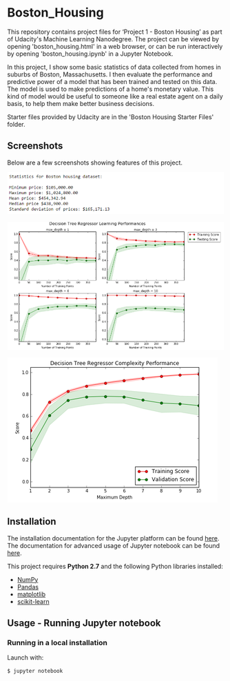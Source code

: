 # Boston_Housing
This repository contains project files for ‘Project 1 - Boston Housing’ as part of Udacity's Machine Learning Nanodegree. The project can be viewed by opening 'boston_housing.html' in a web browser, or can be run interactively by opening 'boston_housing.ipynb' in a Jupyter Notebook.

In this project, I show some basic statistics of data collected from homes in suburbs of Boston, Massachusetts. I then evaluate the performance and predictive power of a model that has been trained and tested on this data. The model is used to make predictions of a home's monetary value. This kind of model would be useful to someone like a real estate agent on a daily basis, to help them make better business decisions.

Starter files provided by Udacity are in the 'Boston Housing Starter Files' folder. 

## Screenshots
Below are a few screenshots showing features of this project.

![](boston_housing_stats.png)

![](boston_housing_DTperformances.png)

![](boston_housing_DTcomplexity.png)

## Installation
The installation documentation for the Jupyter platform can be found [here](https://jupyter.readthedocs.io/en/latest/install.html).
The documentation for advanced usage of Jupyter notebook can be found
[here](https://jupyter-notebook.readthedocs.io/en/latest/).


This project requires **Python 2.7** and the following Python libraries installed:

- [NumPy](http://www.numpy.org/)
- [Pandas](http://pandas.pydata.org)
- [matplotlib](http://matplotlib.org/)
- [scikit-learn](http://scikit-learn.org/stable/)


## Usage - Running Jupyter notebook

### Running in a local installation

Launch with:

    $ jupyter notebook

